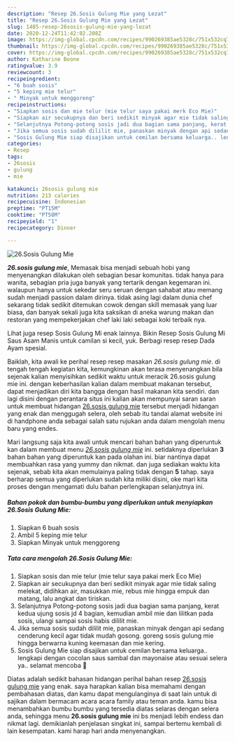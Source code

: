 ```yaml
---
description: "Resep 26.Sosis Gulung Mie yang Lezat"
title: "Resep 26.Sosis Gulung Mie yang Lezat"
slug: 1485-resep-26sosis-gulung-mie-yang-lezat
date: 2020-12-24T11:42:02.208Z
image: https://img-global.cpcdn.com/recipes/990269385ae5328c/751x532cq70/26sosis-gulung-mie-foto-resep-utama.jpg
thumbnail: https://img-global.cpcdn.com/recipes/990269385ae5328c/751x532cq70/26sosis-gulung-mie-foto-resep-utama.jpg
cover: https://img-global.cpcdn.com/recipes/990269385ae5328c/751x532cq70/26sosis-gulung-mie-foto-resep-utama.jpg
author: Katharine Boone
ratingvalue: 3.9
reviewcount: 3
recipeingredient:
- "6 buah sosis"
- "5 keping mie telur"
- " Minyak untuk menggoreng"
recipeinstructions:
- "Siapkan sosis dan mie telur (mie telur saya pakai merk Eco Mie)"
- "Siapkan air secukupnya dan beri sedikit minyak agar mie tidak saling melekat, didihkan air, masukkan mie, rebus mie hingga empuk dan matang, lalu angkat dan tiriskan."
- "Selanjutnya Potong-potong sosis jadi dua bagian sama panjang, kerat kedua ujung sosis jd 4 bagian, kemudian ambil mie dan lilitkan pada sosis, ulangi sampai sosis habis dililit mie."
- "Jika semua sosis sudah dililit mie, panaskan minyak dengan api sedang cenderung kecil agar tidak mudah gosong. goreng sosis gulung mie hingga berwarna kuning keemasan dan mie kering."
- "Sosis Gulung Mie siap disajikan untuk cemilan bersama keluarga.. lengkapi dengan cocolan saus sambal dan mayonaise atau sesuai selera ya.. selamat mencoba 🤗"
categories:
- Resep
tags:
- 26sosis
- gulung
- mie

katakunci: 26sosis gulung mie 
nutrition: 213 calories
recipecuisine: Indonesian
preptime: "PT15M"
cooktime: "PT58M"
recipeyield: "1"
recipecategory: Dinner

---
```



![26.Sosis Gulung Mie](https://img-global.cpcdn.com/recipes/990269385ae5328c/751x532cq70/26sosis-gulung-mie-foto-resep-utama.jpg)

<b><i>26.sosis gulung mie</i></b>, Memasak bisa menjadi sebuah hobi yang menyenangkan dilakukan oleh sebagian besar komunitas. tidak hanya para wanita, sebagian pria juga banyak yang tertarik dengan kegemaran ini. walaupun hanya untuk sekedar seru seruan dengan sahabat atau memang sudah menjadi passion dalam dirinya. tidak asing lagi dalam dunia chef sekarang tidak sedikit ditemukan cowok dengan skill memasak yang luar biasa, dan banyak sekali juga kita saksikan di aneka warung makan dan restoran yang mempekerjakan chef laki laki sebagai koki terbaik nya.

Lihat juga resep Sosis Gulung Mi enak lainnya. Bikin Resep Sosis Gulung Mi Saus Asam Manis untuk camilan si kecil, yuk. Berbagi resep resep Dada Ayam spesial.

Baiklah, kita awali ke perihal resep resep masakan <i>26.sosis gulung mie</i>. di tengah tengah kegiatan kita, kemungkinan akan terasa menyenangkan bila sejenak kalian menyisihkan sedikit waktu untuk meracik 26.sosis gulung mie ini. dengan keberhasilan kalian dalam membuat makanan tersebut, dapat menjadikan diri kita bangga dengan hasil makanan kita sendiri. dan lagi disini dengan perantara situs ini kalian akan mempunyai saran saran untuk membuat hidangan <u>26.sosis gulung mie</u> tersebut menjadi hidangan yang enak dan menggugah selera, oleh sebab itu tandai alamat website ini di handphone anda sebagai salah satu rujukan anda dalam mengolah menu baru yang endes.


Mari langsung saja kita awali untuk mencari bahan bahan yang diperuntuk kan dalam membuat menu <u><i>26.sosis gulung mie</i></u> ini. setidaknya diperlukan <b>3</b> bahan bahan yang diperuntuk kan pada olahan ini. biar nantinya dapat membuahkan rasa yang yummy dan nikmat. dan juga sediakan waktu kita sejenak, sebab kita akan memulainya paling tidak dengan <b>5</b> tahap. saya berharap semua yang diperlukan sudah kita miliki disini, oke mari kita proses dengan mengamati dulu bahan perlengkapan selanjutnya ini.

<!--inarticleads1-->

##### Bahan pokok dan bumbu-bumbu yang diperlukan untuk menyiapkan 26.Sosis Gulung Mie:

1. Siapkan 6 buah sosis
1. Ambil 5 keping mie telur
1. Siapkan  Minyak untuk menggoreng




<!--inarticleads2-->

##### Tata cara mengolah 26.Sosis Gulung Mie:

1. Siapkan sosis dan mie telur (mie telur saya pakai merk Eco Mie)
1. Siapkan air secukupnya dan beri sedikit minyak agar mie tidak saling melekat, didihkan air, masukkan mie, rebus mie hingga empuk dan matang, lalu angkat dan tiriskan.
1. Selanjutnya Potong-potong sosis jadi dua bagian sama panjang, kerat kedua ujung sosis jd 4 bagian, kemudian ambil mie dan lilitkan pada sosis, ulangi sampai sosis habis dililit mie.
1. Jika semua sosis sudah dililit mie, panaskan minyak dengan api sedang cenderung kecil agar tidak mudah gosong. goreng sosis gulung mie hingga berwarna kuning keemasan dan mie kering.
1. Sosis Gulung Mie siap disajikan untuk cemilan bersama keluarga.. lengkapi dengan cocolan saus sambal dan mayonaise atau sesuai selera ya.. selamat mencoba 🤗




Diatas adalah sedikit bahasan hidangan perihal bahan resep <u>26.sosis gulung mie</u> yang enak. saya harapkan kalian bisa memahami dengan pembahasan diatas, dan kamu dapat mengulanginya di saat lain untuk di sajikan dalam bermacam acara acara family atau teman anda. kamu bisa menambahkan bumbu bumbu yang tersedia diatas selaras dengan selera anda, sehingga menu <b>26.sosis gulung mie</b> ini bs menjadi lebih endess dan nikmat lagi. demikianlah penjelasan singkat ini, sampai bertemu kembali di lain kesempatan. kami harap hari anda menyenangkan.

